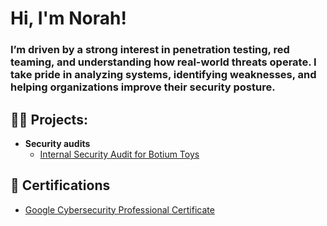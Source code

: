 <h1>Hi, I'm Norah! <br/>
  <h3>I’m driven by a strong interest in penetration testing, red teaming, and understanding how real-world threats operate. I take pride in analyzing systems, identifying weaknesses, and helping organizations improve their security posture.</a>

<h2>👩‍💻 Projects:</h2>

- <b>Security audits</b>
  - [Internal Security Audit for Botium Toys]( )

<h2>📄 Certifications</h2>

- [Google Cybersecurity Professional Certificate]( )
